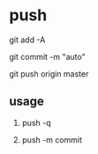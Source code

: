 #	push

git add -A

git commit -m "auto"

git push origin master

##	usage

1.	push -q

2.	push -m commit
